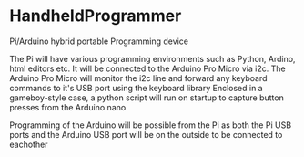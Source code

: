 # HandheldProgrammer
Pi/Arduino hybrid portable Programming device

The Pi will have various programming environments such as Python, Ardino, html editors etc.
It will be connected to the Arduino Pro Micro via i2c.
The Arduino Pro Micro will monitor the i2c line and forward any keyboard commands to it's USB port using the keyboard library
Enclosed in a gameboy-style case, a python script will run on startup to capture button presses from the Arduino nano

Programming of the Arduino will be possible from the Pi as both the Pi USB ports and the Arduino USB port 
will be on the outside to be connected to eachother
